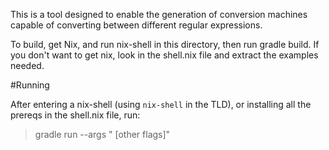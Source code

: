 This is a tool designed to enable the generation of conversion machines
capable of converting between different regular expressions.


To build, get Nix, and run nix-shell in this directory, then run gradle build.
If you don't want to get nix, look in the shell.nix file and extract
the examples needed.

#Running

After entering a nix-shell (using `nix-shell` in the TLD),
or installing all the prereqs in the shell.nix file, run:

> gradle run --args "<RegexToCompileTo> <RegexToCompileFrom> [other flags]"
